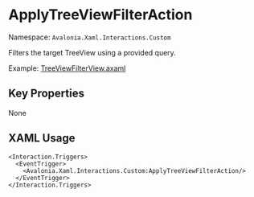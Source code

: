 # ApplyTreeViewFilterAction

Namespace: `Avalonia.Xaml.Interactions.Custom`

Filters the target TreeView using a provided query.

Example: [TreeViewFilterView.axaml](samples/BehaviorsTestApplication/Views/Pages/TreeViewFilterView.axaml)

## Key Properties
None

## XAML Usage
```xaml
<Interaction.Triggers>
  <EventTrigger>
    <Avalonia.Xaml.Interactions.Custom:ApplyTreeViewFilterAction/>
  </EventTrigger>
</Interaction.Triggers>
```
